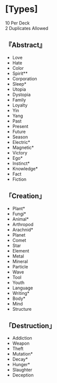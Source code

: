 # [Types]  
10 Per Deck  
2 Duplicates Allowed  

## 『Abstract』
- Love
- Hate
- Color
- Spirit**
- Corporation
- Sleep*
- Utopia
- Dystopia
- Family
- Loyalty
- Yin
- Yang
- Past
- Present
- Future
- Season
- Electric*
- Magnetic*
- Victory
- Ego*
- Instinct*
- Knowledge*
- Fact
- Fiction
## 「Creation」
- Plant*
- Fungi*
- Animal*
- Arthropod
- Arachnid*
- Planet
- Comet
- Star
- Element
- Metal
- Mineral
- Particle
- Wave
- Tool
- Youth
- Language
- Writing*
- Body*
- Mind
- Structure
## 「Destruction」
- Addiction
- Weapon
- Theft
- Mutation*
- Decay*
- Hunger*
- Slaughter
- Deception
